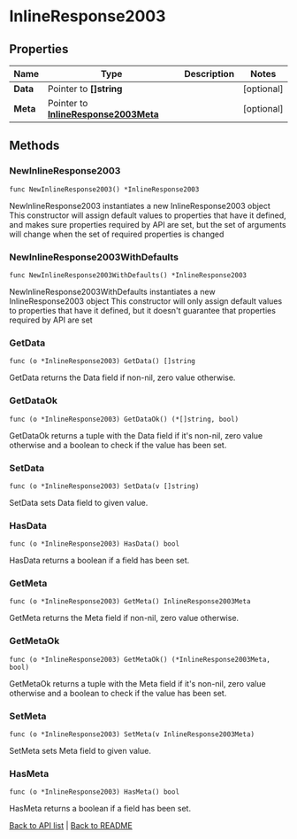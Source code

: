 # InlineResponse2003

## Properties

Name | Type | Description | Notes
------------ | ------------- | ------------- | -------------
**Data** | Pointer to **[]string** |  | [optional] 
**Meta** | Pointer to [**InlineResponse2003Meta**](InlineResponse2003Meta.md) |  | [optional] 

## Methods

### NewInlineResponse2003

`func NewInlineResponse2003() *InlineResponse2003`

NewInlineResponse2003 instantiates a new InlineResponse2003 object
This constructor will assign default values to properties that have it defined,
and makes sure properties required by API are set, but the set of arguments
will change when the set of required properties is changed

### NewInlineResponse2003WithDefaults

`func NewInlineResponse2003WithDefaults() *InlineResponse2003`

NewInlineResponse2003WithDefaults instantiates a new InlineResponse2003 object
This constructor will only assign default values to properties that have it defined,
but it doesn't guarantee that properties required by API are set

### GetData

`func (o *InlineResponse2003) GetData() []string`

GetData returns the Data field if non-nil, zero value otherwise.

### GetDataOk

`func (o *InlineResponse2003) GetDataOk() (*[]string, bool)`

GetDataOk returns a tuple with the Data field if it's non-nil, zero value otherwise
and a boolean to check if the value has been set.

### SetData

`func (o *InlineResponse2003) SetData(v []string)`

SetData sets Data field to given value.

### HasData

`func (o *InlineResponse2003) HasData() bool`

HasData returns a boolean if a field has been set.

### GetMeta

`func (o *InlineResponse2003) GetMeta() InlineResponse2003Meta`

GetMeta returns the Meta field if non-nil, zero value otherwise.

### GetMetaOk

`func (o *InlineResponse2003) GetMetaOk() (*InlineResponse2003Meta, bool)`

GetMetaOk returns a tuple with the Meta field if it's non-nil, zero value otherwise
and a boolean to check if the value has been set.

### SetMeta

`func (o *InlineResponse2003) SetMeta(v InlineResponse2003Meta)`

SetMeta sets Meta field to given value.

### HasMeta

`func (o *InlineResponse2003) HasMeta() bool`

HasMeta returns a boolean if a field has been set.


[Back to API list](../README.md#documentation-for-api-endpoints) | [Back to README](../README.md)
